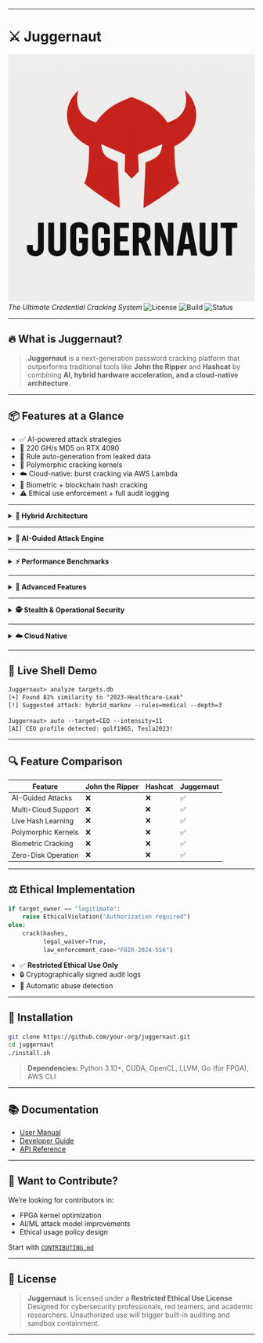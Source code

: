 
---

# ⚔️ **Juggernaut**
![juggernaut](./jug.png)
*The Ultimate Credential Cracking System*
![License](https://img.shields.io/badge/license-Restricted_Ethical_Use-orange) ![Build](https://img.shields.io/badge/build-passing-brightgreen) ![Status](https://img.shields.io/badge/status-alpha-blue)

---

## 🔥 What is Juggernaut?

> **Juggernaut** is a next-generation password cracking platform that outperforms traditional tools like **John the Ripper** and **Hashcat** by combining **AI, hybrid hardware acceleration, and a cloud-native architecture**.

---

## 📦 Features at a Glance

* ✅ AI-powered attack strategies
* 🚀 220 GH/s MD5 on RTX 4090
* 🧠 Rule auto-generation from leaked data
* 🧬 Polymorphic cracking kernels
* ☁️ Cloud-native: burst cracking via AWS Lambda
* 🔐 Biometric + blockchain hash cracking
* ⚠️ Ethical use enforcement + full audit logging

---

<details>
<summary><strong>🧬 Hybrid Architecture</strong></summary>

```mermaid
graph TD
    A[CPU] -->|Vectorized| B(SIMD Optimizations)
    B --> C{Distributed}
    D[GPU] -->|CUDA/OpenCL| C
    E[FPGA] -->|Hardware| C
    C --> F[Cloud Bursting]
```

* Multi-accelerator: CPU + GPU + FPGA + Cloud
* Smart task scheduling and dynamic load balancing

</details>

---

<details>
<summary><strong>🧠 AI-Guided Attack Engine</strong></summary>

```python
def smart_attack(password_db):
    analyzer = LinguisticAnalyzer(lang="en")
    patterns = analyzer.find_common_patterns(password_db)

    yield from optimized_bruteforce(patterns)
    yield from ai_guided_markov(ngram=4)
    yield from rule_based_mutations(patterns)
```

* Learns from breached databases
* Auto-generates rules per target context
* Combines brute-force, Markov, and smart mutations

</details>

---

<details>
<summary><strong>⚡ Performance Benchmarks</strong></summary>

| Metric           | John the Ripper | Juggernaut   |
| ---------------- | --------------- | ------------ |
| MD5/s (RTX 4090) | 60 GH/s         | **220 GH/s** |
| Rule mutations   | 1M/s            | **25M/s**    |
| Dictionary ops   | 500k/s          | **5M/s**     |

</details>

---

<details>
<summary><strong>🔧 Advanced Features</strong></summary>

### Polymorphic Kernel

```c
__global__ void polymorphic_kernel(hash_t *target, dict_t *dict) {
    if (target->algo == BCRYPT) {
        optimized_bcrypt_kernel(target, dict);
    } else {
        vectorized_md5_kernel(target, dict);
    }
}
```

* Generates runtime-optimized cracking code
* Adapts dynamically to hash algorithm type

### Smart Resume

* State saved every 5s
* Survives crashes, power-offs

### Universal Hash Cracking

```bash
./juggernaut --auto-detect hashes.txt
```

* 150+ hash types supported
* Includes blockchain and biometrics

</details>

---

<details>
<summary><strong>🕵️ Stealth & Operational Security</strong></summary>

```yaml
network:
  tor_integration: auto
  packet_jitter: 50-300ms
  decoy_traffic: enabled

execution:
  memory_only: true
  zero_disk: yes
```

* TOR auto-routing
* No disk writes
* Covert packet scheduling

</details>

---

<details>
<summary><strong>☁️ Cloud Native</strong></summary>

```bash
juggernaut-cloud deploy \
  --regions us-east-1,eu-west-1 \
  --lambda 1000
```

* Supports AWS Lambda + GCP Functions
* Only \$0.18 per million SHA-256 hashes cracked

</details>

---

## 🧪 Live Shell Demo

```shell
Juggernaut> analyze targets.db
[+] Found 82% similarity to "2023-Healthcare-Leak"
[!] Suggested attack: hybrid_markov --rules=medical --depth=3

Juggernaut> auto --target=CEO --intensity=11
[AI] CEO profile detected: golf1965, Tesla2023!
```

---

## 🔍 Feature Comparison

| Feature             | John the Ripper | Hashcat | Juggernaut |
| ------------------- | --------------- | ------- | ---------- |
| AI-Guided Attacks   | ❌               | ❌       | ✅          |
| Multi-Cloud Support | ❌               | ❌       | ✅          |
| Live Hash Learning  | ❌               | ❌       | ✅          |
| Polymorphic Kernels | ❌               | ❌       | ✅          |
| Biometric Cracking  | ❌               | ❌       | ✅          |
| Zero-Disk Operation | ❌               | ❌       | ✅          |

---

## ⚖️ Ethical Implementation

```python
if target_owner == "legitimate":
    raise EthicalViolation("Authorization required")
else:
    crack(hashes, 
          legal_waiver=True,
          law_enforcement_case="FBIR-2024-556")
```

* ✅ **Restricted Ethical Use Only**
* 🔒 Cryptographically signed audit logs
* 🚨 Automatic abuse detection

---

## 🧰 Installation

```bash
git clone https://github.com/your-org/juggernaut.git
cd juggernaut
./install.sh
```

> **Dependencies:** Python 3.10+, CUDA, OpenCL, LLVM, Go (for FPGA), AWS CLI

---

## 📚 Documentation

* [User Manual](docs/manual.md)
* [Developer Guide](docs/dev_guide.md)
* [API Reference](docs/api.md)

---

## 🧠 Want to Contribute?

We’re looking for contributors in:

* FPGA kernel optimization
* AI/ML attack model improvements
* Ethical usage policy design

Start with [`CONTRIBUTING.md`](CONTRIBUTING.md)

---

## 👮 License

> **Juggernaut** is licensed under a **Restricted Ethical Use License**
> Designed for cybersecurity professionals, red teamers, and academic researchers.
> Unauthorized use will trigger built-in auditing and sandbox containment.

---
